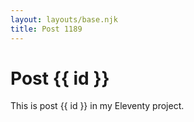 ```yaml
---
layout: layouts/base.njk
title: Post 1189
---
```


# Post {{ id }}

This is post {{ id }} in my Eleventy project.
